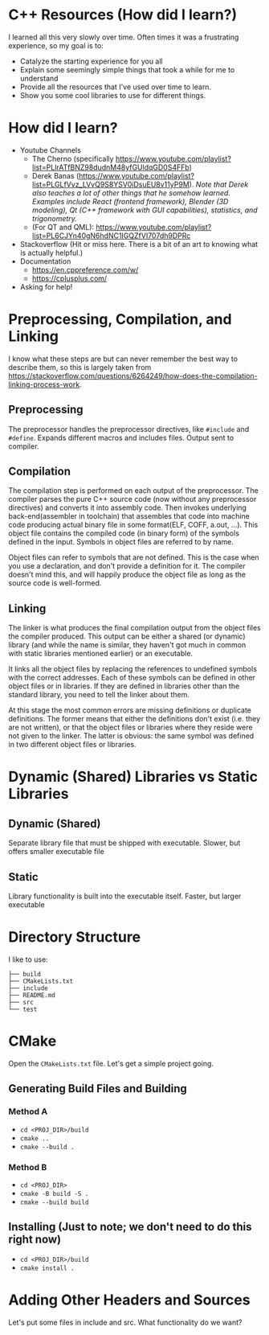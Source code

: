 # C++ Resources (How did I learn?)
I learned all this very slowly over time. Often times it was a frustrating experience, so my goal is to:
- Catalyze the starting experience for you all
- Explain some seemingly simple things that took a while for me to understand
- Provide all the resources that I've used over time to learn.
- Show you some cool libraries to use for different things.

# How did I learn?
- Youtube Channels
    - The Cherno (specifically https://www.youtube.com/playlist?list=PLlrATfBNZ98dudnM48yfGUldqGD0S4FFb)
    - Derek Banas (https://www.youtube.com/playlist?list=PLGLfVvz_LVvQ9S8YSV0iDsuEU8v11yP9M). <i>Note that Derek also teaches a lot of other things that he somehow learned. Examples include React (frontend framework), Blender (3D modeling), Qt (C++ framework with GUI capabilities), statistics, and trigonometry.</i>
    - (For QT and QML): https://www.youtube.com/playlist?list=PL6CJYn40gN6hdNC1IGQZfVI707dh9DPRc 
- Stackoverflow (Hit or miss here. There is a bit of an art to knowing what is actually helpful.)
- Documentation
    - https://en.cppreference.com/w/
    - https://cplusplus.com/
- Asking for help!

# Preprocessing, Compilation, and Linking
I know what these steps are but can never remember the best way to describe them, so this is largely taken from https://stackoverflow.com/questions/6264249/how-does-the-compilation-linking-process-work.
## Preprocessing
The preprocessor handles the preprocessor directives, like `#include` and `#define`. Expands different macros and includes files. Output sent to compiler.

## Compilation
The compilation step is performed on each output of the preprocessor. The compiler parses the pure C++ source code (now without any preprocessor directives) and converts it into assembly code. Then invokes underlying back-end(assembler in toolchain) that assembles that code into machine code producing actual binary file in some format(ELF, COFF, a.out, ...). This object file contains the compiled code (in binary form) of the symbols defined in the input. Symbols in object files are referred to by name.

Object files can refer to symbols that are not defined. This is the case when you use a declaration, and don't provide a definition for it. The compiler doesn't mind this, and will happily produce the object file as long as the source code is well-formed.

## Linking
The linker is what produces the final compilation output from the object files the compiler produced. This output can be either a shared (or dynamic) library (and while the name is similar, they haven't got much in common with static libraries mentioned earlier) or an executable.

It links all the object files by replacing the references to undefined symbols with the correct addresses. Each of these symbols can be defined in other object files or in libraries. If they are defined in libraries other than the standard library, you need to tell the linker about them.

At this stage the most common errors are missing definitions or duplicate definitions. The former means that either the definitions don't exist (i.e. they are not written), or that the object files or libraries where they reside were not given to the linker. The latter is obvious: the same symbol was defined in two different object files or libraries.

# Dynamic (Shared) Libraries vs Static Libraries
## Dynamic (Shared)
Separate library file that must be shipped with executable. Slower, but offers smaller executable file

## Static
Library functionality is built into the executable itself. Faster, but larger executable

# Directory Structure
I like to use:
```
├── build
├── CMakeLists.txt
├── include
├── README.md
├── src
└── test
```

# CMake
Open the `CMakeLists.txt` file. Let's get a simple project going. 

## Generating Build Files and Building
### Method A
- `cd <PROJ_DIR>/build`
- `cmake .. `
- `cmake --build .`

### Method B
- `cd <PROJ_DIR>`
- `cmake -B build -S .`
- `cmake --build build`

## Installing (Just to note; we don't need to do this right now)
- `cd <PROJ_DIR>/build`
- `cmake install .`

# Adding Other Headers and Sources
Let's put some files in include and src. What functionality do we want?
